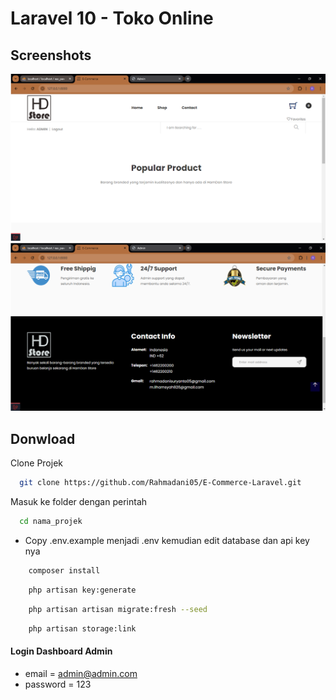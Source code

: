 # Laravel 10 - Toko Online

## Screenshots

![preview img](/preview(1).png)
![preview img](/preview(2).png)

## Donwload

Clone Projek

```bash
  git clone https://github.com/Rahmadani05/E-Commerce-Laravel.git
```

Masuk ke folder dengan perintah

```bash
  cd nama_projek
```

-   Copy .env.example menjadi .env kemudian edit database dan api key nya

```bash
    composer install
```

```bash
    php artisan key:generate
```

```bash
    php artisan artisan migrate:fresh --seed
```

```bash
    php artisan storage:link
```

#### Login Dashboard Admin

-   email = admin@admin.com
-   password = 123
